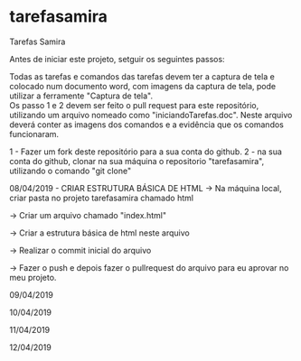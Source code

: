 # tarefasamira
Tarefas Samira

Antes de iniciar este projeto, setguir os seguintes passos:

Todas as tarefas e comandos das tarefas devem ter a captura de tela e colocado num documento word, com imagens da captura de tela, pode utilizar a ferramente "Captura de tela".  
Os passo 1 e 2 devem ser feito o pull request para este repositório, utilizando um arquivo nomeado como "iniciandoTarefas.doc". Neste arquivo deverá conter as imagens dos comandos e a evidência que os comandos funcionaram.

1 - Fazer um fork deste repositório para a sua conta do github.
2 - na sua conta do github, clonar na sua máquina o repositorio "tarefasamira", utilizando o comando "git clone"



08/04/2019 - CRIAR ESTRUTURA BÁSICA DE HTML
  -> Na máquina local, criar pasta no projeto tarefasamira chamado html 
  
  -> Criar um arquivo chamado "index.html"  
  
  -> Criar a estrutura básica de html neste arquivo 
  
  -> Realizar o commit inicial do arquivo
  
  -> Fazer o push e depois fazer o pullrequest do arquivo para eu aprovar no meu projeto.
  
09/04/2019

10/04/2019

11/04/2019

12/04/2019

